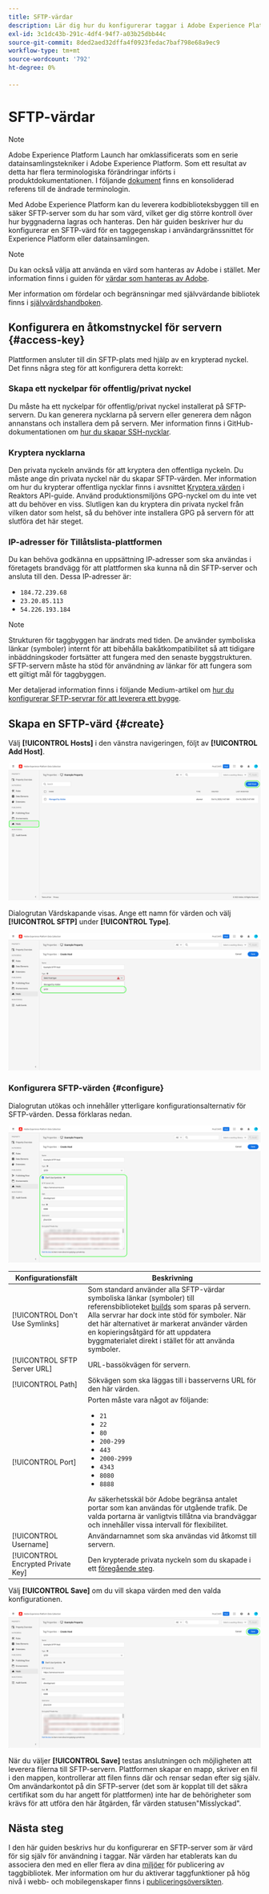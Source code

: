 ```yaml
---
title: SFTP-värdar
description: Lär dig hur du konfigurerar taggar i Adobe Experience Platform för att leverera biblioteksbyggen till en säker, självvärd SFTP-server.
exl-id: 3c1dc43b-291c-4df4-94f7-a03b25dbb44c
source-git-commit: 8ded2aed32dffa4f0923fedac7baf798e68a9ec9
workflow-type: tm+mt
source-wordcount: '792'
ht-degree: 0%

---
```


# SFTP-värdar

>[!NOTE]
>
>Adobe Experience Platform Launch har omklassificerats som en serie datainsamlingstekniker i Adobe Experience Platform. Som ett resultat av detta har flera terminologiska förändringar införts i produktdokumentationen. I följande [dokument](../../../term-updates.md) finns en konsoliderad referens till de ändrade terminologin.

Med Adobe Experience Platform kan du leverera kodbiblioteksbyggen till en säker SFTP-server som du har som värd, vilket ger dig större kontroll över hur byggnaderna lagras och hanteras. Den här guiden beskriver hur du konfigurerar en SFTP-värd för en taggegenskap i användargränssnittet för Experience Platform eller datainsamlingen.

>[!NOTE]
>
>Du kan också välja att använda en värd som hanteras av Adobe i stället. Mer information finns i guiden för [värdar som hanteras av Adobe](./managed-by-adobe-host.md).
>
>Mer information om fördelar och begränsningar med självvärdande bibliotek finns i [självvärdshandboken](./self-hosting-libraries.md).

## Konfigurera en åtkomstnyckel för servern {#access-key}

Plattformen ansluter till din SFTP-plats med hjälp av en krypterad nyckel. Det finns några steg för att konfigurera detta korrekt:

### Skapa ett nyckelpar för offentlig/privat nyckel

Du måste ha ett nyckelpar för offentlig/privat nyckel installerat på SFTP-servern. Du kan generera nycklarna på servern eller generera dem någon annanstans och installera dem på servern. Mer information finns i GitHub-dokumentationen om [hur du skapar SSH-nycklar](https://help.github.com/articles/generating-a-new-ssh-key-and-adding-it-to-the-ssh-agent/#generating-a-new-ssh-key).

### Kryptera nycklarna

Den privata nyckeln används för att kryptera den offentliga nyckeln. Du måste ange din privata nyckel när du skapar SFTP-värden. Mer information om hur du krypterar offentliga nycklar finns i avsnittet [Kryptera värden](../../../api/guides/encrypting-values.md) i Reaktors API-guide. Använd produktionsmiljöns GPG-nyckel om du inte vet att du behöver en viss. Slutligen kan du kryptera din privata nyckel från vilken dator som helst, så du behöver inte installera GPG på servern för att slutföra det här steget.

### IP-adresser för Tillåtslista-plattformen

Du kan behöva godkänna en uppsättning IP-adresser som ska användas i företagets brandvägg för att plattformen ska kunna nå din SFTP-server och ansluta till den. Dessa IP-adresser är:

* `184.72.239.68`
* `23.20.85.113`
* `54.226.193.184`

>[!NOTE]
>
>Strukturen för taggbyggen har ändrats med tiden. De använder symboliska länkar (symboler) internt för att bibehålla bakåtkompatibilitet så att tidigare inbäddningskoder fortsätter att fungera med den senaste byggstrukturen. SFTP-servern måste ha stöd för användning av länkar för att fungera som ett giltigt mål för taggbyggen.

Mer detaljerad information finns i följande Medium-artikel om [hur du konfigurerar SFTP-servrar för att leverera ett bygge](https://medium.com/launch-by-adobe/configuring-an-sftp-server-for-use-with-adobe-launch-bc626027e5a6).

## Skapa en SFTP-värd {#create}

Välj **[!UICONTROL Hosts]** i den vänstra navigeringen, följt av **[!UICONTROL Add Host]**.

![Bild som visar knappen Lägg till värd som markeras i gränssnittet](../../../images/ui/publishing/sftp-hosts/add-host-button.png)

Dialogrutan Värdskapande visas. Ange ett namn för värden och välj **[!UICONTROL SFTP]** under **[!UICONTROL Type]**.

![Bild som visar det SFTP-värdalternativ som väljs](../../../images/ui/publishing/sftp-hosts/select-sftp.png)

### Konfigurera SFTP-värden {#configure}

Dialogrutan utökas och innehåller ytterligare konfigurationsalternativ för SFTP-värden. Dessa förklaras nedan.

![Bild som visar nödvändig information för en SFTP-värdanslutning](../../../images/ui/publishing/sftp-hosts/host-details.png)

| Konfigurationsfält | Beskrivning |
| --- | --- |
| [!UICONTROL Don't Use Symlinks] | Som standard använder alla SFTP-värdar symboliska länkar (symboler) till referensbiblioteket [builds](../builds.md) som sparas på servern. Alla servrar har dock inte stöd för symboler. När det här alternativet är markerat använder värden en kopieringsåtgärd för att uppdatera byggmaterialet direkt i stället för att använda symboler. |
| [!UICONTROL SFTP Server URL] | URL-bassökvägen för servern. |
| [!UICONTROL Path] | Sökvägen som ska läggas till i basserverns URL för den här värden. |
| [!UICONTROL Port] | Porten måste vara något av följande:<ul><li>`21`</li><li>`22`</li><li>`80`</li><li>`200-299`</li><li>`443`</li><li>`2000-2999`</li><li>`4343`</li><li>`8080`</li><li>`8888`</li></ul>Av säkerhetsskäl bör Adobe begränsa antalet portar som kan användas för utgående trafik. De valda portarna är vanligtvis tillåtna via brandväggar och innehåller vissa intervall för flexibilitet. |
| [!UICONTROL Username] | Användarnamnet som ska användas vid åtkomst till servern. |
| [!UICONTROL Encrypted Private Key] | Den krypterade privata nyckeln som du skapade i ett [föregående steg](#access-key). |

Välj **[!UICONTROL Save]** om du vill skapa värden med den valda konfigurationen.

![Bild som visar den SFTP-värd som sparas](../../../images/ui/publishing/sftp-hosts/save-host.png)

När du väljer **[!UICONTROL Save]** testas anslutningen och möjligheten att leverera filerna till SFTP-servern. Plattformen skapar en mapp, skriver en fil i den mappen, kontrollerar att filen finns där och rensar sedan efter sig själv. Om användarkontot på din SFTP-server (det som är kopplat till det säkra certifikat som du har angett för plattformen) inte har de behörigheter som krävs för att utföra den här åtgärden, får värden statusen&quot;Misslyckad&quot;.

## Nästa steg

I den här guiden beskrivs hur du konfigurerar en SFTP-server som är värd för sig själv för användning i taggar. När värden har etablerats kan du associera den med en eller flera av dina [miljöer](../environments.md) för publicering av taggbibliotek. Mer information om hur du aktiverar taggfunktioner på hög nivå i webb- och mobilegenskaper finns i [publiceringsöversikten](../overview.md).
